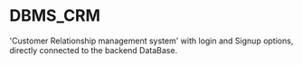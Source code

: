 # DBMS_CRM
'Customer Relationship management system' with login and Signup options, directly connected to the backend DataBase.
